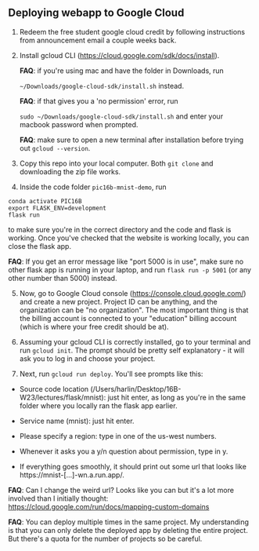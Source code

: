 ## Deploying webapp to Google Cloud

1. Redeem the free student google cloud credit by following instructions from announcement email a couple weeks back.
2. Install gcloud CLI (https://cloud.google.com/sdk/docs/install).

    **FAQ**: if you're using mac and have the folder in Downloads, run 

    `~/Downloads/google-cloud-sdk/install.sh` instead.

    **FAQ**: if that gives you a 'no permission' error, run

    `sudo ~/Downloads/google-cloud-sdk/install.sh` and enter your macbook password when prompted.
    
    **FAQ**: make sure to open a new terminal after installation before trying out `gcloud --version`.
    
3. Copy this repo into your local computer. Both `git clone` and downloading the zip file works.

4. Inside the code folder `pic16b-mnist-demo`, run 
 ```
conda activate PIC16B
export FLASK_ENV=development
flask run
```
to make sure you're in the correct directory and the code and flask is working. 
Once you've checked that the website is working locally, you can close the flask app.

  **FAQ**: If you get an error message like "port 5000 is in use", make sure no other flask app is running in your laptop, and run `flask run -p 5001` (or any other number than 5000) instead.

5. Now, go to Google Cloud console (https://console.cloud.google.com/) and create a new project. 
Project ID can be anything, and the organization can be "no organization". 
The most important thing is that the billing account is connected to your "education" billing account (which is where your free credit should be at).

6. Assuming your gcloud CLI is correctly installed, go to your terminal and run `gcloud init`. The prompt should be pretty self explanatory - it will ask you to log in and choose your project.

7. Next, run `gcloud run deploy`. You'll see prompts like this:

- Source code location (/Users/harlin/Desktop/16B-W23/lectures/flask/mnist): just hit enter, as long as you're in the same folder where you locally ran the flask app earlier.

- Service name (mnist): just hit enter.

- Please specify a region: type in one of the us-west numbers.

- Whenever it asks you a y/n question about permission, type in y.

- If everything goes smoothly, it should print out some url that looks like https://mnist-[...]-wn.a.run.app/.

**FAQ**: Can I change the weird url? Looks like you can but it's a lot more involved than I initially thought: https://cloud.google.com/run/docs/mapping-custom-domains

**FAQ**: You can deploy multiple times in the same project. My understanding is that you can only delete the deployed app by deleting the entire project. But there's a quota for the number of projects so be careful.
